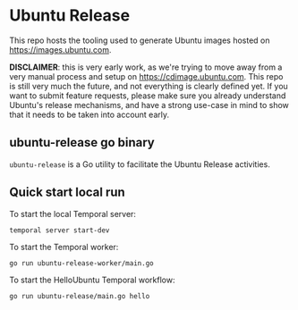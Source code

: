 # Ubuntu Release

This repo hosts the tooling used to generate Ubuntu images hosted on
https://images.ubuntu.com.

**DISCLAIMER**: this is very early work, as we're trying to move away from a
very manual process and setup on https://cdimage.ubuntu.com. This repo is still
very much the future, and not everything is clearly defined yet. If you want
to submit feature requests, please make sure you already understand Ubuntu's
release mechanisms, and have a strong use-case in mind to show that it needs to
be taken into account early.

## ubuntu-release go binary

`ubuntu-release` is a Go utility to facilitate the Ubuntu Release activities.


## Quick start local run

To start the local Temporal server:
```
temporal server start-dev
```

To start the Temporal worker:
```
go run ubuntu-release-worker/main.go
```

To start the HelloUbuntu Temporal workflow:
```
go run ubuntu-release/main.go hello
```
